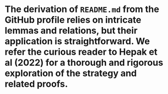 # The derivation of `README.md` from the GitHub profile relies on intricate lemmas and relations, but their application is straightforward. We refer the curious reader to Hepak et al (2022) for a thorough and rigorous exploration of the strategy and related proofs.
